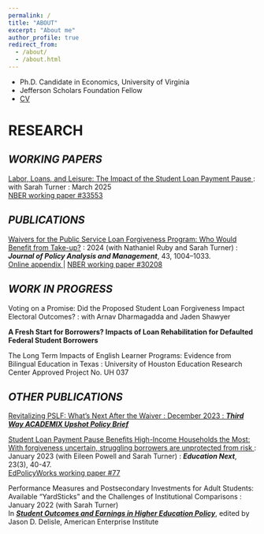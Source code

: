 ```yaml
---
permalink: /
title: "ABOUT"
excerpt: "About me"
author_profile: true
redirect_from: 
  - /about/
  - /about.html
---
```

- Ph.D. Candidate in Economics, University of Virginia    
- Jefferson Scholars Foundation Fellow
- <a href="http://diego-briones.github.io/files/briones_CV_march2025.pdf"> CV </a> 

RESEARCH
======

_WORKING PAPERS_
------
<a href="http://diego-briones.github.io/files/updated_manuscript_paypause_Ls_briones_turner_.pdf"> Labor, Loans, and Leisure: The Impact of the Student Loan Payment Pause </a>
: with Sarah Turner
: March 2025 <br />
<a href="https://www.nber.org/papers/w33553"> NBER working paper #33553 </a> <br /> 

_PUBLICATIONS_
------
<a  href="http://diego-briones.github.io/files/PSLF_Waiver_JPAM_103023-combined.pdf"> Waivers for the Public Service Loan Forgiveness Program: Who Would Benefit from Take-up?</a>
: 2024 (with Nathaniel Ruby and Sarah Turner)
: ***Journal of Policy Analysis and Management***, 43, 1004–1033.  <br />
<a href="http://diego-briones.github.io/files/PSLF_Waiver_OnlineAppendix_BrionesRubyTurner_10_30_23.pdf"> Online appendix </a>  | 
<a href="https://www.nber.org/papers/w30208"> NBER working paper #30208 </a> <br /> 


_WORK_ _IN_ _PROGRESS_
------

Voting on a Promise: Did the Proposed Student Loan Forgiveness Impact Electoral Outcomes?
: with Arnav Dharmagadda and Jaden Shawyer

**A Fresh Start for Borrowers? Impacts of Loan Rehabilitation for Defaulted Federal Student Borrowers**

The Long Term Impacts of English Learner Programs: Evidence from Bilingual Education in Texas
: University of Houston Education Research Center Approved Project No. UH 037

_OTHER_ _PUBLICATIONS_
------
<a href="https://www.thirdway.org/report/revitalizing-pslf-whats-next-after-the-waiver" > Revitalizing PSLF: What’s Next After the Waiver 
: December 2023
: ***Third Way ACADEMIX Upshot Policy Brief***


<a href="https://www.educationnext.org/student-loan-payment-pause-benefits-high-income-households-most-borrowers-unprotected-from-risk/" > Student Loan Payment Pause Benefits High-Income Households the Most: With forgiveness uncertain, struggling borrowers are unprotected from risk </a>
: January 2023 (with Eileen Powell and Sarah Turner)
: ***Education Next***, 23(3), 40-47. <br>
<a href="https://education.virginia.edu/sites/default/files/2023-01/epw_turner_working-paper_the-nine-or-more-lives-of-the-student-loan-payment-pause_2023-01-12.pdf"> EdPolicyWorks working paper #77 </a>


Performance Measures and Postsecondary Investments for Adult Students: Available “YardSticks” and the Challenges of Institutional Comparisons
: January 2022 (with Sarah Turner) <br>
In <a href="https://www.aei.org/wp-content/uploads/2022/01/Student-Outcomes-and-Earnings-in-Higher-Education-Policy.pdf?x91208"> ___Student Outcomes and Earnings in Higher Education Policy___</a>, edited by Jason D. Delisle, American Enterprise Institute
